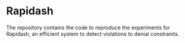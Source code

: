 # Rapidash
The repository contains the code to reproduce the experiments for Rapidash, an efficient system to detect violations to denial constraints.
